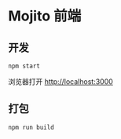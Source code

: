 # Mojito 前端

## 开发
```
npm start
```
浏览器打开 [http://localhost:3000](http://localhost:3000)

## 打包
```
npm run build 
```
